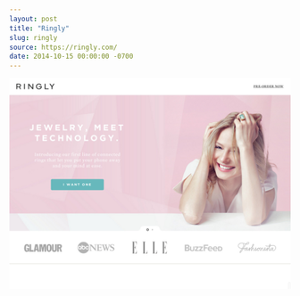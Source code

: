 ```yaml
---
layout: post
title: "Ringly"
slug: ringly
source: https://ringly.com/
date: 2014-10-15 00:00:00 -0700
---
```


<img src="/screenshots/ringly.jpg">
